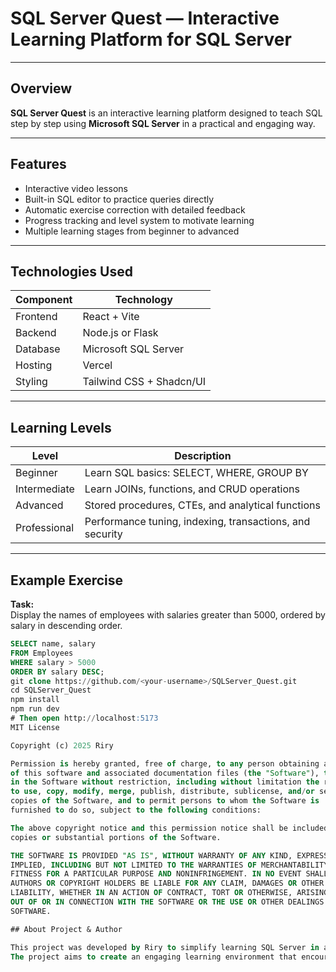 # SQL Server Quest — Interactive Learning Platform for SQL Server
---

## Overview

**SQL Server Quest** is an interactive learning platform designed to teach SQL step by step using **Microsoft SQL Server** in a practical and engaging way.

---

## Features

- Interactive video lessons  
- Built-in SQL editor to practice queries directly  
- Automatic exercise correction with detailed feedback  
- Progress tracking and level system to motivate learning  
- Multiple learning stages from beginner to advanced  

---

## Technologies Used

| Component | Technology |
|------------|-------------|
| Frontend | React + Vite |
| Backend | Node.js or Flask |
| Database | Microsoft SQL Server |
| Hosting | Vercel |
| Styling | Tailwind CSS + Shadcn/UI |

---

## Learning Levels

| Level | Description |
|--------|--------------|
| Beginner | Learn SQL basics: SELECT, WHERE, GROUP BY |
| Intermediate | Learn JOINs, functions, and CRUD operations |
| Advanced | Stored procedures, CTEs, and analytical functions |
| Professional | Performance tuning, indexing, transactions, and security |

---

## Example Exercise

**Task:**  
Display the names of employees with salaries greater than 5000, ordered by salary in descending order.

```sql
SELECT name, salary
FROM Employees
WHERE salary > 5000
ORDER BY salary DESC;
git clone https://github.com/<your-username>/SQLServer_Quest.git
cd SQLServer_Quest
npm install
npm run dev
# Then open http://localhost:5173
MIT License

Copyright (c) 2025 Riry

Permission is hereby granted, free of charge, to any person obtaining a copy
of this software and associated documentation files (the "Software"), to deal
in the Software without restriction, including without limitation the rights
to use, copy, modify, merge, publish, distribute, sublicense, and/or sell
copies of the Software, and to permit persons to whom the Software is
furnished to do so, subject to the following conditions:

The above copyright notice and this permission notice shall be included in all
copies or substantial portions of the Software.

THE SOFTWARE IS PROVIDED "AS IS", WITHOUT WARRANTY OF ANY KIND, EXPRESS OR
IMPLIED, INCLUDING BUT NOT LIMITED TO THE WARRANTIES OF MERCHANTABILITY,
FITNESS FOR A PARTICULAR PURPOSE AND NONINFRINGEMENT. IN NO EVENT SHALL THE
AUTHORS OR COPYRIGHT HOLDERS BE LIABLE FOR ANY CLAIM, DAMAGES OR OTHER
LIABILITY, WHETHER IN AN ACTION OF CONTRACT, TORT OR OTHERWISE, ARISING FROM,
OUT OF OR IN CONNECTION WITH THE SOFTWARE OR THE USE OR OTHER DEALINGS IN THE
SOFTWARE.

## About Project & Author

This project was developed by Riry to simplify learning SQL Server in a practical and interactive way that helps learners apply concepts step by step.  
The project aims to create an engaging learning environment that encourages persistence and motivates learners to progress from beginner to professional with confidence and competence.
